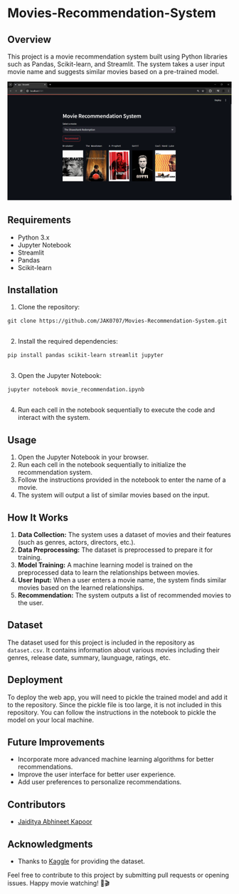 # Movies-Recommendation-System
<h2>Overview</h2>

  <p>This project is a movie recommendation system built using Python libraries such as Pandas, Scikit-learn, and Streamlit. The system takes a user input movie name and suggests similar movies based on a pre-trained model.</p>
  <img src = "demo.png">

  <h2>Requirements</h2>

  <ul>
    <li>Python 3.x</li>
    <li>Jupyter Notebook</li>
    <li>Streamlit</li>
    <li>Pandas</li>
    <li>Scikit-learn</li>
  </ul>

  <h2>Installation</h2>

  <ol>
    <li>Clone the repository:</li>
  </ol>

  <pre><code>git clone https://github.com/JAK0707/Movies-Recommendation-System.git
  </code></pre>

  <ol start="2">
    <li>Install the required dependencies:</li>
  </ol>

  <pre><code>pip install pandas scikit-learn streamlit jupyter
  </code></pre>

  <ol start="3">
    <li>Open the Jupyter Notebook:</li>
  </ol>

  <pre><code>jupyter notebook movie_recommendation.ipynb
  </code></pre>

  <ol start="4">
    <li>Run each cell in the notebook sequentially to execute the code and interact with the system.</li>
  </ol>

  <h2>Usage</h2>

  <ol>
    <li>Open the Jupyter Notebook in your browser.</li>
    <li>Run each cell in the notebook sequentially to initialize the recommendation system.</li>
    <li>Follow the instructions provided in the notebook to enter the name of a movie.</li>
    <li>The system will output a list of similar movies based on the input.</li>
  </ol>

  <h2>How It Works</h2>

  <ol>
    <li><strong>Data Collection:</strong> The system uses a dataset of movies and their features (such as genres, actors, directors, etc.).</li>
    <li><strong>Data Preprocessing:</strong> The dataset is preprocessed to prepare it for training.</li>
    <li><strong>Model Training:</strong> A machine learning model is trained on the preprocessed data to learn the relationships between movies.</li>
    <li><strong>User Input:</strong> When a user enters a movie name, the system finds similar movies based on the learned relationships.</li>
    <li><strong>Recommendation:</strong> The system outputs a list of recommended movies to the user.</li>
  </ol>

  <h2>Dataset</h2>

  <p>The dataset used for this project is included in the repository as <code>dataset.csv</code>. It contains information about various movies including their genres, release date, summary, launguage, ratings, etc.</p>

  <h2>Deployment</h2>

  <p>To deploy the web app, you will need to pickle the trained model and add it to the repository. Since the pickle file is too large, it is not included in this repository. You can follow the instructions in the notebook to pickle the model on your local machine.</p>
  
   <h2>Future Improvements</h2>

  <ul>
    <li>Incorporate more advanced machine learning algorithms for better recommendations.</li>
    <li>Improve the user interface for better user experience.</li>
    <li>Add user preferences to personalize recommendations.</li>
  </ul>

  <h2>Contributors</h2>

  <ul>
    <li><a href="https://github.com/JAK0707">Jaiditya Abhineet Kapoor</a></li>
  </ul>

<h2>Acknowledgments</h2>

  <ul>
    <li>Thanks to <a href="https://www.kaggle.com/datasets/ahsanaseer/top-rated-tmdb-movies-10k">Kaggle</a> for providing the dataset.</li>
  </ul>
<p>Feel free to contribute to this project by submitting pull requests or opening issues. Happy movie watching! 🍿🎬</p>

